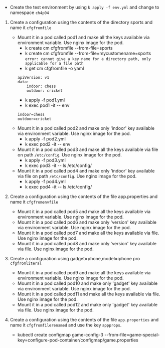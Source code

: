 - Create the test environment by using `k apply -f env.yml` and change to namespace `ch4p04`

1. Create a configuration using the contents of the directory sports and name it `cfgfromfile`
    - Mount it in a pod called pod1 and make all the keys available via environment variable. Use nginx image for the pod.
        - k create cm cfgfromfile --from-file=sports
        - k create cm cfgfromfile --from-file=mycustomename=sports `error: cannot give a key name for a directory path, only applicable for a file path`
        - k get cm cfgfromfile -o yaml
        ```
        apiVersion: v1
        data:
            indoor: chess
            outdoor: cricket
        ```
        - k apply -f pod1.yml
        - k exec pod1 -it -- env
        ```
        indoor=chess
        outdoor=cricket
        ```
    - Mount it in a pod called pod2 and make only 'indoor' key available via environment variable. Use nginx image for the pod.
        - k apply -f pod2.yml
        - k exec pod2 -it -- env
    - Mount it in a pod called pod3 and make all the keys available via file on path `/etc/config`. Use nginx image for the pod.
        - k apply -f pod3.yml 
        - k exec pod3 -it -- ls /etc/config/
    - Mount it in a pod called pod4 and make only 'indoor' key available via file  on path `/etc/config`. Use nginx image for the pod.
        - k apply -f pod4.yml 
        - k exec pod4 -it -- ls /etc/config/


2. Create a configuration using the contents of the file app.properties and name it `cfgfromenvfile`
    - Mount it in a pod called pod5 and make all the keys available via environment variable. Use nginx image for the pod.
    - Mount it in a pod called pod6 and make only 'version' key available via environment variable. Use nginx image for the pod.
    - Mount it in a pod called pod7 and make all the keys available via file. Use nginx image for the pod.
    - Mount it in a pod called pod8 and make only 'version' key available via file. Use nginx image for the pod.
    

3. Create a configuration using gadget=phone,model=iphone pro `cfgfromliteral`
    - Mount it in a pod called pod9 and make all the keys available via environment variable. Use nginx image for the pod.
    - Mount it in a pod called pod10 and make only 'gadget' key available via environment variable. Use nginx image for the pod.
    - Mount it in a pod called pod11 and make all the keys available via file. Use nginx image for the pod.
    - Mount it in a pod called pod12 and make only 'gadget' key available via file. Use nginx image for the pod.

4. Create a configuration using the contents of the file `app.properties` and name it `cfgfromfilerenamed` and use the key `appprops`.
    - kubectl create configmap game-config-3 --from-file=game-special-key=configure-pod-container/configmap/game.properties